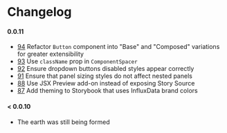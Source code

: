 # Changelog

#### 0.0.11

- [94](https://github.com/influxdata/clockface/pull/94) Refactor `Button` component into "Base" and "Composed" variations for greater extensibility
- [93](https://github.com/influxdata/clockface/pull/93) Use `className` prop in `ComponentSpacer`
- [92](https://github.com/influxdata/clockface/pull/92) Ensure dropdown buttons disabled styles appear correctly
- [91](https://github.com/influxdata/clockface/pull/91) Ensure that panel sizing styles do not affect nested panels
- [88](https://github.com/influxdata/clockface/pull/88) Use JSX Preview add-on instead of exposing Story Source
- [87](https://github.com/influxdata/clockface/pull/87) Add theming to Storybook that uses InfluxData brand colors

#### < 0.0.10

- The earth was still being formed
